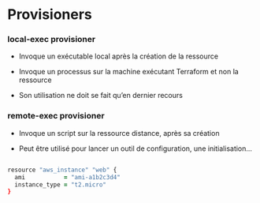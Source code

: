 

# Provisioners

### local-exec provisioner

- Invoque un exécutable local après la création de la ressource

- Invoque un processus sur la machine exécutant Terraform et non la ressource

- Son utilisation ne doit se fait qu’en dernier recours 


### remote-exec provisioner

- Invoque un script sur la ressource distance, après sa création

- Peut être utilisé pour lancer un outil de configuration, une initialisation...



~~~~~~~~~~~~~~~~~~~~~~~~~~~~~~~~~~~~~~~~~~ {.zsh .numberLines}

resource "aws_instance" "web" {
  ami           = "ami-a1b2c3d4"
  instance_type = "t2.micro"
}

~~~~~~~~~~~~~~~~~~~~~~~~~~~~~~~~~~~~~~~~~~


